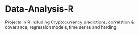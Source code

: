 # Data-Analysis-R
Projects in R including Cryptocurrency predictions, correlation &amp; covariance, regression models, time series and herding.

